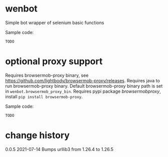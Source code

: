 # wenbot
Simple bot wrapper of selenium basic functions

Sample code:
```
TODO
```

# optional proxy support
Requires browsermob-proxy binary, see https://github.com/lightbody/browsermob-proxy/releases.
Requires java to run browsermob-proxy binary.
Default browsermob-proxy binary path is set in `wenbot.browsermob_proxy_bin`.
Requires pypi package *browsermobproxy*, install `pip install browsermob-proxy`.

Sample code:
```
TODO
```

# change history
0.0.5 2021-07-14 Bumps urllib3 from 1.26.4 to 1.26.5

